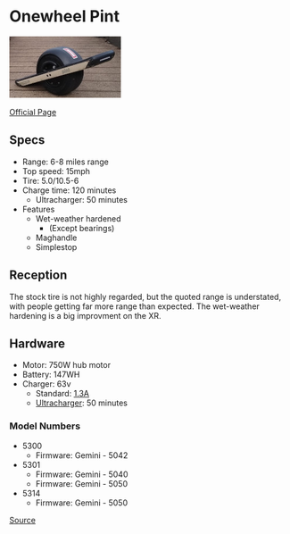 # Onewheel Pint

![Pint](media/pint-200.jpg)

[Official Page](https://onewheel.com/products/pint)

## Specs

* Range: 6-8 miles range
* Top speed: 15mph
* Tire: 5.0/10.5-6
* Charge time: 120 minutes
  * Ultracharger: 50 minutes
* Features
  * Wet-weather hardened
    * (Except bearings)
  * Maghandle
  * Simplestop

## Reception

The stock tire is not highly regarded, but the quoted range is understated, with people getting far more range than expected.  The wet-weather hardening is a big improvment on the XR.

## Hardware

* Motor: 750W hub motor
* Battery: 147WH
* Charger: 63v
  * Standard: [1.3A](https://www.reddit.com/r/onewheel/comments/cks79d/pint_chargerultracharger_amperage/)
  * [Ultracharger](https://onewheel.com/products/pint-ultracharger): 50 minutes 

### Model Numbers

  * 5300
    * Firmware: Gemini - 5042
  * 5301
    * Firmware: Gemini - 5040
    * Firmware: Gemini - 5050
  * 5314
    * Firmware: Gemini - 5050

[Source](https://www.reddit.com/r/onewheel/comments/efoxzx/pint_hardwarefirmware_versions_bluetooth/)



